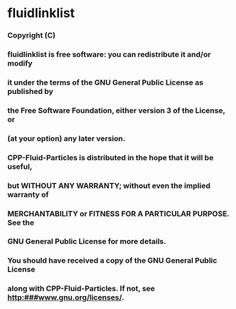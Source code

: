 # fluidlinklist

### Copyright (C) 
### 
### fluidlinklist is free software: you can redistribute it and/or modify
### it under the terms of the GNU General Public License as published by
### the Free Software Foundation, either version 3 of the License, or
### (at your option) any later version.
### 
### CPP-Fluid-Particles is distributed in the hope that it will be useful,
### but WITHOUT ANY WARRANTY; without even the implied warranty of
### MERCHANTABILITY or FITNESS FOR A PARTICULAR PURPOSE.  See the
### GNU General Public License for more details.
### 
### You should have received a copy of the GNU General Public License
### along with CPP-Fluid-Particles.  If not, see <http:###www.gnu.org/licenses/>.
